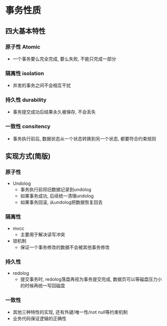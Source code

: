 # 事务性质

## 四大基本特性

### 原子性 Atomic

* 一个事务要么完全完成, 要么失败, 不能只完成一部分

### 隔离性 isolation

* 并发的事务之间不会相互干扰

### 持久性 durability

* 事务提交成功后结果永久被保存, 不会丢失

### 一致性 consitency

* 事务执行前后, 数据状态从一个状态转换到另一个状态, 都要符合约束规则

## 实现方式(简版)

### 原子性

* Undolog
  * 事务执行前将旧数据记录到undolog
  * 如果事务成功, 后续统一清理undolog
  * 如果事务回滚, 从undolog把数据恢复回去
  
### 隔离性

* mvcc
  * 主要用于解决读写冲突
* 锁机制
  * 保证一个事务修改的数据不会被其他事务修改

### 持久性

* redolog
  * 提交事务时, redolog落盘再视为事务提交完成, 数据页可以等磁盘压力小的时候再统一写回磁盘

### 一致性

* 其他三种特性的实现, 还有外键/唯一性/not null等约束机制
* 业务代码保证逻辑的正确性


